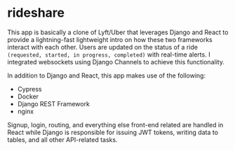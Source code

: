 # rideshare
This app is basically a clone of Lyft/Uber that leverages Django and React to provide a lightning-fast lightweight intro on how these two frameworks interact with each other. Users are updated on the status of a ride `(requested, started, in progress, completed)` with real-time alerts. I integrated websockets using Django Channels to achieve this functionality.

In addition to Django and React, this app makes use of the following:
* Cypress
* Docker
* Django REST Framework
* nginx

Signup, login, routing, and everything else front-end related are handled in React while Django is responsible for issuing JWT tokens, writing data to tables, and all other API-related tasks.
